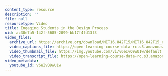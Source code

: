 ```yaml
---
content_type: resource
description: ''
file: null
resourcetype: Video
title: Engaging Students in the Design Process
uid: ac30e7a5-142f-5685-2099-bb17f4fd13f3
video_files:
  archive_url: https://archive.org/download/MIT16.842F15/MIT16_842F15_educator_04_300k.mp4
  video_captions_file: https://open-learning-course-data-rc.s3.amazonaws.com/16-842-fundamentals-of-systems-engineering-fall-2015/dbc46280f4ba56cf8f134fed4414dc1b_v6eIvQ9wU1w.vtt
  video_thumbnail_file: https://img.youtube.com/vi/v6eIvQ9wU1w/default.jpg
  video_transcript_file: https://open-learning-course-data-rc.s3.amazonaws.com/16-842-fundamentals-of-systems-engineering-fall-2015/96c7bcca06fc3aa77c15843cd185f592_v6eIvQ9wU1w.pdf
video_metadata:
  youtube_id: v6eIvQ9wU1w
---
```

